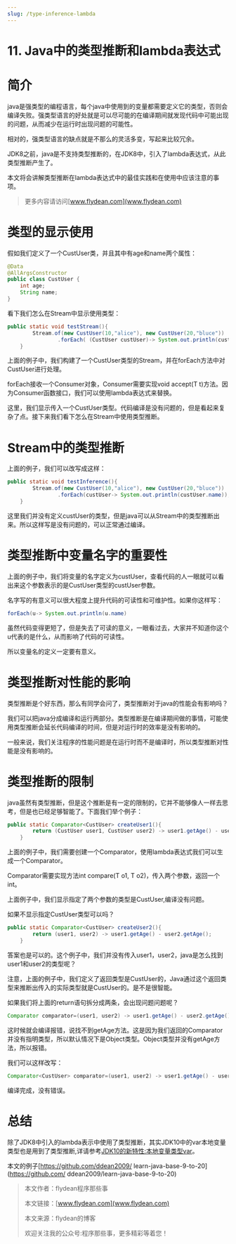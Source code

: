 ```yaml
---
slug: /type-inference-lambda
---
```


# 11. Java中的类型推断和lambda表达式

# 简介

java是强类型的编程语言，每个java中使用到的变量都需要定义它的类型，否则会编译失败。强类型语言的好处就是可以尽可能的在编译期间就发现代码中可能出现的问题，从而减少在运行时出现问题的可能性。

相对的，强类型语言的缺点就是不那么的灵活多变，写起来比较冗余。

JDK8之前，java是不支持类型推断的，在JDK8中，引入了lambda表达式，从此类型推断产生了。

本文将会讲解类型推断在lambda表达式中的最佳实践和在使用中应该注意的事项。

> 更多内容请访问[www.flydean.com](www.flydean.com)

# 类型的显示使用

假如我们定义了一个CustUser类，并且其中有age和name两个属性：

~~~java
@Data
@AllArgsConstructor
public class CustUser {
    int age;
    String name;
}
~~~

看下我们怎么在Stream中显示使用类型：

~~~java
public static void testStream(){
        Stream.of(new CustUser(10,"alice"), new CustUser(20,"bluce"))
                .forEach( (CustUser custUser)-> System.out.println(custUser.name));
    }
~~~

上面的例子中，我们构建了一个CustUser类型的Stream，并在forEach方法中对CustUser进行处理。

forEach接收一个Consumer对象，Consumer需要实现void accept(T t)方法。因为Consumer函数接口，我们可以使用lambda表达式来替换。

这里，我们显示传入一个CustUser类型。代码编译是没有问题的，但是看起来复杂了点。接下来我们看下怎么在Stream中使用类型推断。

# Stream中的类型推断

上面的例子，我们可以改写成这样：

~~~java
public static void testInference(){
        Stream.of(new CustUser(10,"alice"), new CustUser(20,"bluce"))
                .forEach(custUser-> System.out.println(custUser.name));
    }
~~~

这里我们并没有定义custUser的类型，但是java可以从Stream中的类型推断出来。所以这样写是没有问题的，可以正常通过编译。

# 类型推断中变量名字的重要性

上面的例子中，我们将变量的名字定义为custUser，查看代码的人一眼就可以看出来这个参数表示的是CustUser类型的custUser参数。

名字写的有意义可以很大程度上提升代码的可读性和可维护性。如果你这样写：

~~~java
forEach(u-> System.out.println(u.name)
~~~

虽然代码变得更短了，但是失去了可读的意义，一眼看过去，大家并不知道你这个u代表的是什么，从而影响了代码的可读性。

所以变量名的定义一定要有意义。

# 类型推断对性能的影响

类型推断是个好东西，那么有同学会问了，类型推断对于java的性能会有影响吗？

我们可以把java分成编译和运行两部分。类型推断是在编译期间做的事情，可能使用类型推断会延长代码编译的时间，但是对运行时的效率是没有影响的。

一般来说，我们关注程序的性能问题是在运行时而不是编译时，所以类型推断对性能是没有影响的。

# 类型推断的限制

java虽然有类型推断，但是这个推断是有一定的限制的，它并不能够像人一样去思考，但是也已经足够智能了。下面我们举个例子：

~~~java
public static Comparator<CustUser> createUser1(){
        return (CustUser user1, CustUser user2) -> user1.getAge() - user2.getAge();
    }
~~~

上面的例子中，我们需要创建一个Comparator，使用lambda表达式我们可以生成一个Comparator。

Comparator需要实现方法int compare(T o1, T o2)，传入两个参数，返回一个int。

上面例子中，我们显示指定了两个参数的类型是CustUser,编译没有问题。

如果不显示指定CustUser类型可以吗？

~~~java
public static Comparator<CustUser> createUser2(){
        return (user1, user2) -> user1.getAge() - user2.getAge();
    }
~~~

答案也是可以的。这个例子中，我们并没有传入user1，user2，java是怎么找到user1和user2的类型呢？

注意，上面的例子中，我们定义了返回类型是CustUser的，Java通过这个返回类型来推断出传入的实际类型就是CustUser的。是不是很智能。

如果我们将上面的return语句拆分成两条，会出现问题问题呢？

~~~java
Comparator comparator=(user1, user2) -> user1.getAge() - user2.getAge();
~~~

这时候就会编译报错，说找不到getAge方法。这是因为我们返回的Comparator并没有指明类型，所以默认情况下是Object类型。Object类型并没有getAge方法，所以报错。

我们可以这样改写：

~~~java
Comparator<CustUser> comparator=(user1, user2) -> user1.getAge() - user2.getAge();
~~~

编译完成，没有错误。

# 总结

除了JDK8中引入的lambda表示中使用了类型推断，其实JDK10中的var本地变量类型也是用到了类型推断,详请参考[JDK10的新特性:本地变量类型var](http://www.flydean.com/jdk10-var-local-variable/)。

本文的例子[https://github.com/ddean2009/
learn-java-base-9-to-20](https://github.com/
ddean2009/learn-java-base-9-to-20)

> 本文作者：flydean程序那些事
> 
> 本文链接：[www.flydean.com](www.flydean.com)
> 
> 本文来源：flydean的博客
> 
> 欢迎关注我的公众号:程序那些事，更多精彩等着您！



